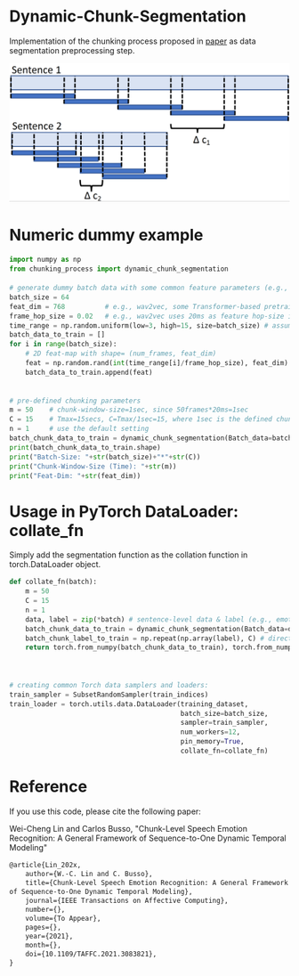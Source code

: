 # Dynamic-Chunk-Segmentation
Implementation of the chunking process proposed in [paper](https://ieeexplore.ieee.org/stamp/stamp.jsp?tp=&arnumber=9442335) as data segmentation preprocessing step.

![Visualization of the chunking process](/images/visualize.png)


# Numeric dummy example
```python
import numpy as np
from chunking_process import dynamic_chunk_segmentation

# generate dummy batch data with some common feature parameters (e.g., wav2vec, LLDs, opensmile...etc)
batch_size = 64
feat_dim = 768          # e.g., wav2vec, some Transformer-based pretrained deep features
frame_hop_size = 0.02   # e.g., wav2vec uses 20ms as feature hop-size in the training setting
time_range = np.random.uniform(low=3, high=15, size=batch_size) # assume the data duration are bounded in 3-15 secs
batch_data_to_train = []
for i in range(batch_size):
    # 2D feat-map with shape= (num_frames, feat_dim)
    feat = np.random.rand(int(time_range[i]/frame_hop_size), feat_dim)
    batch_data_to_train.append(feat)


# pre-defined chunking parameters
m = 50    # chunk-window-size=1sec, since 50frames*20ms=1sec
C = 15    # Tmax=15secs, C=Tmax/1sec=15, where 1sec is the defined chunk-window-size in second unit
n = 1     # use the default setting
batch_chunk_data_to_train = dynamic_chunk_segmentation(Batch_data=batch_data_to_train, m=m, C=C, n=n)
print(batch_chunk_data_to_train.shape)
print("Batch-Size: "+str(batch_size)+"*"+str(C))
print("Chunk-Window-Size (Time): "+str(m))
print("Feat-Dim: "+str(feat_dim))
```


# Usage in PyTorch DataLoader: collate_fn
Simply add the segmentation function as the collation function in torch.DataLoader object.
```python
def collate_fn(batch):
    m = 50
    C = 15
    n = 1
    data, label = zip(*batch) # sentence-level data & label (e.g., emotion class/score, gender class, speakerID...etc)
    batch_chunk_data_to_train = dynamic_chunk_segmentation(Batch_data=data, m=m, C=C, n=n)
    batch_chunk_label_to_train = np.repeat(np.array(label), C) # directly replicate the sentence-level label C times as chunk-level learning targets
    return torch.from_numpy(batch_chunk_data_to_train), torch.from_numpy(batch_chunk_label_to_train)



# creating common Torch data samplers and loaders:
train_sampler = SubsetRandomSampler(train_indices)
train_loader = torch.utils.data.DataLoader(training_dataset, 
                                           batch_size=batch_size,
                                           sampler=train_sampler,
                                           num_workers=12,
                                           pin_memory=True,
                                           collate_fn=collate_fn)
```



# Reference
If you use this code, please cite the following paper:

Wei-Cheng Lin and Carlos Busso, "Chunk-Level Speech Emotion Recognition: A General Framework of Sequence-to-One Dynamic Temporal Modeling"

```
@article{Lin_202x,
    author={W.-C. Lin and C. Busso},
    title={Chunk-Level Speech Emotion Recognition: A General Framework of Sequence-to-One Dynamic Temporal Modeling},
    journal={IEEE Transactions on Affective Computing},
    number={},
    volume={To Appear},
    pages={},
    year={2021},
    month={},
    doi={10.1109/TAFFC.2021.3083821},
}
```
